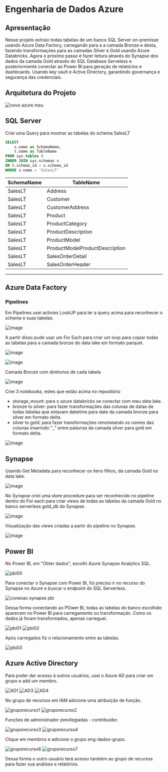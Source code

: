 # Engenharia de Dados Azure

## Apresentação

Nesse projeto extraio todas tabelas de um banco SQL Server on-premisse usando Azure Data Factory, carregando para a a camada Bronze e desta, fazendo transformações para as camadas Silver e Gold usando Azure Databricks. 
Agora o próximo passo é fazer leitura através do Synapse dos dados da camada Gold através do SQL Database Serveless e posteriormente conectar ao Power BI para geração de relatórios e dashboards.
Usando key vault e Active Directory, garantindo governança e segurança das credenciais.

## Arquitetura do Projeto

![novo azure meu](https://github.com/heliton1986/Engenharia_Dados_Azure/assets/45739569/c98500cd-b79c-45f8-a7f9-b828ff401c65)

## SQL Server

Criei uma Query para mostrar as tabelas do schema SalesLT

````sql
SELECT
	s.name as SchemaName,
	t.name as TableName
FROM sys.tables t
INNER JOIN sys.schemas s
ON t.schema_id = s.schema_id
WHERE s.name = 'SalesLT'
````

SchemaName |TableName
|----------|-------------------------------|
|SalesLT	  |Address                        |                               |
|SalesLT	  |Customer                       |                                          
|SalesLT	  |CustomerAddress                |                               
|SalesLT   |Product                        |                                
|SalesLT	  |ProductCategory                | 
|SalesLT	  |ProductDescription             | 
|SalesLT	  |ProductModel                   |
|SalesLT	  |ProductModelProductDescription | 
|SalesLT	  |SalesOrderDetail               | 
|SalesLT	  |SalesOrderHeader               |
--------------------------------------------

## Azure Data Factory

### Pipelines

Em Pipelines usei activies LookUP para ler a query acima para reconhecer o schema e suas tabelas. 

![image](https://github.com/heliton1986/Engenharia_Dados_Azure/assets/45739569/be2f3c10-9f64-44ce-9e36-7923fde495a6)

A partir disso pude usar um For Each para criar um loop para copiar todas as tabelas para a camada bronze do data lake em formato parquet.

![image](https://github.com/heliton1986/Engenharia_Dados_Azure/assets/45739569/928fa98c-12ca-4b9d-90e9-91c8326a676e)

![image](https://github.com/heliton1986/Engenharia_Dados_Azure/assets/45739569/fd500991-4170-4ac4-8d4e-a5dc9ec6fa4a)

Camada Bronze com diretorios de cada tabela

![image](https://github.com/heliton1986/Engenharia_Dados_Azure/assets/45739569/ae6d878e-55e6-42b8-ae65-d6e8b37c8b66)

Criei 3 notebooks, estes que estão acima no repositório
 - storage_mount: para o azure databricks se conectar com meu data lake.
 - bronze to silver: para fazer transformações das colunas de datas de todas tabelas que estavam datetime para date da camada bronze para silver em formato delta.
 - silver to gold: para fazer transformações renomeando os nomes das colunas inserindo "_" entre palavras da camada silver para gold em formato delta.

![image](https://github.com/heliton1986/Engenharia_Dados_Azure/assets/45739569/31bc5872-1bae-48e0-b3c4-101a7b8bb789)

## Synapse

Usando Get Metadata para reconhecer os itens filhos, da camada Gold no data lake.

![image](https://github.com/heliton1986/Engenharia_Dados_Azure/assets/45739569/1ccc7361-ffb5-4ac8-978c-08f2edef362e)

No Synapse criei uma store procedure para ser reconhecido no pipeline dentro do For each para criar views de todas as tabelas da camada Gold no banco serverless gold_db do Synapse.

![image](https://github.com/heliton1986/Engenharia_Dados_Azure/assets/45739569/ae11f978-a4be-4c8c-bb88-18727047bcc3)

Visualização das views criadas a partir do pipeline no Synapse.

![image](https://github.com/heliton1986/Engenharia_Dados_Azure/assets/45739569/b8692ac6-9008-4fb2-aa96-c605659f598d)

## Power BI

No Power BI, em "Obter dados", escolhi Azure Synapse Analytics SQL.

![pbi00](https://github.com/heliton1986/Engenharia_Dados_Azure/assets/45739569/217d4a87-fc1f-4c7e-b5a8-2c26c39a5d8c)

Para conectar o Synapse com Power BI, foi preciso ir no recurso do Synapse no Azure e buscar o endpoint do SQL Serverless.

![conexao synapse pbi](https://github.com/heliton1986/Engenharia_Dados_Azure/assets/45739569/fb96eea8-ac40-443b-bf68-cc43c7a585c0)

Dessa forma conectando ao POwer BI, todas as tabelas do banco escolhido aparecem no Power BI para carregamento ou transformação.
Como os dados já foram transformados, apenas carreguei.

![pbi01](https://github.com/heliton1986/Engenharia_Dados_Azure/assets/45739569/3edf83a0-17e2-4534-b20c-28461972c111)
![pbi02](https://github.com/heliton1986/Engenharia_Dados_Azure/assets/45739569/eef22873-f1f1-46a6-a643-4080a8038905)

Após carregados fiz o relacionamento entre as tabelas.

![pbi03](https://github.com/heliton1986/Engenharia_Dados_Azure/assets/45739569/99d3d153-08a9-4e80-8e48-9bc83e4d784e)

## Azure Active Directory

Para poder dar acesso à outros usuários, usei o Azure AD para criar um grupo e add um membro.

![AD1](https://github.com/heliton1986/Engenharia_Dados_Azure/assets/45739569/ce574901-d60a-4e10-b055-405b0b7bcf41)
![AD3](https://github.com/heliton1986/Engenharia_Dados_Azure/assets/45739569/e83286e5-f050-4036-81ff-361e34eb97d2)
![AD4](https://github.com/heliton1986/Engenharia_Dados_Azure/assets/45739569/78b70dcf-ca09-4ea1-84c8-b868b0354b8a)

No grupo de recursos em IAM adicione uma atribuição de função.

![gruporecurso1](https://github.com/heliton1986/Engenharia_Dados_Azure/assets/45739569/d3035811-23ec-4b58-b290-54bfdbd3f05e)
![gruporecurso2](https://github.com/heliton1986/Engenharia_Dados_Azure/assets/45739569/37ba5c84-5476-4f96-92c9-9517fcecd192)

Funções de administrador previlegiadas - contribuidor.

![gruporecurso3](https://github.com/heliton1986/Engenharia_Dados_Azure/assets/45739569/27d05f58-6073-4ad1-812a-d7fd2a034709)
![gruporecurso4](https://github.com/heliton1986/Engenharia_Dados_Azure/assets/45739569/ec27c78a-1e9e-43a0-a276-6acff4ac0ce9)

Clique em membros e adicione o grupo eng-dados-grupo.

![gruporecurso6](https://github.com/heliton1986/Engenharia_Dados_Azure/assets/45739569/5d150a19-105c-4fc6-9b1e-110995fd9db5)
![gruporecurso7](https://github.com/heliton1986/Engenharia_Dados_Azure/assets/45739569/a439221b-52a1-4e13-91db-e1c0336edcab)

Dessa forma o outro usuário terá acesso também ao grupo de recursos para fazer sua análises e relatórios.
